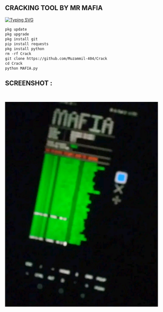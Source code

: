 <h2>CRACKING TOOL BY MR MAFIA</h2>

[![Typing SVG](https://readme-typing-svg.demolab.com?font=Fira+Code&pause=1000&color=FF0000FF&background=31FF9400&width=435&lines=Crack+Full+Green+Facebook+Accounts)](https://git.io/typing-svg)

```
pkg update
pkg upgrade
pkg install git
pip install requests
pkg install python
rm -rf Crack
git clone https://github.com/Muzammil-404/Crack
cd Crack
python MAFIA.py
```


## SCREENSHOT :
<br>
<p align="center">
<img src="__OG__/i.jpg"/>
</p>
